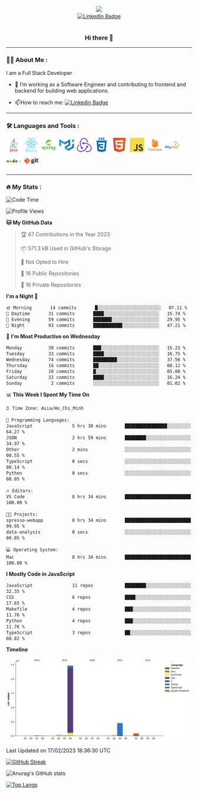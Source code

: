 <div id="header" align="center">
  <img src="https://media.giphy.com/media/bGgsc5mWoryfgKBx1u/giphy.gif" width="100"/>
  <div id="badges">
    <a href="https://www.linkedin.com/in/bao-le-5280601ab/">
      <img src="https://img.shields.io/badge/LinkedIn-blue?style=for-the-badge&logo=linkedin&logoColor=white" alt="LinkedIn Badge"/>
    </a>
  </div>
  <img src="https://komarev.com/ghpvc/?username=nighD&style=flat-square&color=blue" alt=""/>
  <h3>
    Hi there 👋
  </h3>
</div>

---

### :woman_technologist: About Me :
I am a Full Stack Developer

- :telescope: I’m working as a Software Engineer and contributing to frontend and backend for building web applications.

- :mailbox:How to reach me: [![Linkedin Badge](https://img.shields.io/badge/-kakbar-blue?style=flat&logo=Linkedin&logoColor=white)](https://www.linkedin.com/in/bao-le-5280601ab/)

---

### :hammer_and_wrench: Languages and Tools :
<div>
  <img src="https://github.com/devicons/devicon/blob/master/icons/java/java-original-wordmark.svg" title="Java" alt="Java" width="40" height="40"/>&nbsp;
  <img src="https://github.com/devicons/devicon/blob/master/icons/react/react-original-wordmark.svg" title="React" alt="React" width="40" height="40"/>&nbsp;
  <img src="https://github.com/devicons/devicon/blob/master/icons/spring/spring-original-wordmark.svg" title="Spring" alt="Spring" width="40" height="40"/>&nbsp;
  <img src="https://github.com/devicons/devicon/blob/master/icons/materialui/materialui-original.svg" title="Material UI" alt="Material UI" width="40" height="40"/>&nbsp;
  <img src="https://github.com/devicons/devicon/blob/master/icons/redux/redux-original.svg" title="Redux" alt="Redux " width="40" height="40"/>&nbsp;
  <img src="https://github.com/devicons/devicon/blob/master/icons/css3/css3-plain-wordmark.svg"  title="CSS3" alt="CSS" width="40" height="40"/>&nbsp;
  <img src="https://github.com/devicons/devicon/blob/master/icons/html5/html5-original.svg" title="HTML5" alt="HTML" width="40" height="40"/>&nbsp;
  <img src="https://github.com/devicons/devicon/blob/master/icons/javascript/javascript-original.svg" title="JavaScript" alt="JavaScript" width="40" height="40"/>&nbsp;
  <img src="https://github.com/devicons/devicon/blob/master/icons/firebase/firebase-plain-wordmark.svg" title="Firebase" alt="Firebase" width="40" height="40"/>&nbsp;
  <img src="https://github.com/devicons/devicon/blob/master/icons/mysql/mysql-original-wordmark.svg" title="MySQL"  alt="MySQL" width="40" height="40"/>&nbsp;
  <img src="https://github.com/devicons/devicon/blob/master/icons/nodejs/nodejs-original-wordmark.svg" title="NodeJS" alt="NodeJS" width="40" height="40"/>&nbsp;
  <img src="https://github.com/devicons/devicon/blob/master/icons/git/git-original-wordmark.svg" title="Git" **alt="Git" width="40" height="40"/>
</div>

---

### :fire: My Stats :

<!--START_SECTION:waka-->
![Code Time](http://img.shields.io/badge/Code%20Time-747%20hrs%2043%20mins-blue)

![Profile Views](http://img.shields.io/badge/Profile%20Views-74-blue)

**🐱 My GitHub Data** 

> 🏆 67 Contributions in the Year 2023
 > 
> 📦 571.3 kB Used in GitHub's Storage 
 > 
> 🚫 Not Opted to Hire
 > 
> 📜 16 Public Repositories 
 > 
> 🔑 16 Private Repositories  
 > 
**I'm a Night 🦉** 

```text
🌞 Morning       14 commits       █░░░░░░░░░░░░░░░░░░░░░░░░   07.11 % 
🌆 Daytime       31 commits       ████░░░░░░░░░░░░░░░░░░░░░   15.74 % 
🌃 Evening       59 commits       ███████░░░░░░░░░░░░░░░░░░   29.95 % 
🌙 Night         93 commits       ███████████░░░░░░░░░░░░░░   47.21 % 

```
📅 **I'm Most Productive on Wednesday** 

```text
Monday          30 commits       ███░░░░░░░░░░░░░░░░░░░░░░   15.23 % 
Tuesday         33 commits       ████░░░░░░░░░░░░░░░░░░░░░   16.75 % 
Wednesday       74 commits       █████████░░░░░░░░░░░░░░░░   37.56 % 
Thursday        16 commits       ██░░░░░░░░░░░░░░░░░░░░░░░   08.12 % 
Friday          10 commits       █░░░░░░░░░░░░░░░░░░░░░░░░   05.08 % 
Saturday        32 commits       ████░░░░░░░░░░░░░░░░░░░░░   16.24 % 
Sunday           2 commits       ░░░░░░░░░░░░░░░░░░░░░░░░░   01.02 % 

```


📊 **This Week I Spent My Time On** 

```text
⌚︎ Time Zone: Asia/Ho_Chi_Minh

💬 Programming Languages: 
JavaScript               5 hrs 30 mins       ████████████████░░░░░░░░░   64.27 % 
JSON                     2 hrs 59 mins       ████████░░░░░░░░░░░░░░░░░   34.97 % 
Other                    2 mins              ░░░░░░░░░░░░░░░░░░░░░░░░░   00.55 % 
TypeScript               0 secs              ░░░░░░░░░░░░░░░░░░░░░░░░░   00.14 % 
Python                   0 secs              ░░░░░░░░░░░░░░░░░░░░░░░░░   00.05 % 

🔥 Editors: 
VS Code                  8 hrs 34 mins       █████████████████████████   100.00 % 

🐱‍💻 Projects: 
spresso-webapp           8 hrs 34 mins       █████████████████████████   99.95 % 
data-analysis            0 secs              ░░░░░░░░░░░░░░░░░░░░░░░░░   00.05 % 

💻 Operating System: 
Mac                      8 hrs 34 mins       █████████████████████████   100.00 % 

```

**I Mostly Code in JavaScript** 

```text
JavaScript               11 repos            ████████░░░░░░░░░░░░░░░░░   32.35 % 
CSS                      6 repos             ████░░░░░░░░░░░░░░░░░░░░░   17.65 % 
Makefile                 4 repos             ███░░░░░░░░░░░░░░░░░░░░░░   11.76 % 
Python                   4 repos             ███░░░░░░░░░░░░░░░░░░░░░░   11.76 % 
TypeScript               3 repos             ██░░░░░░░░░░░░░░░░░░░░░░░   08.82 % 

```


**Timeline**

![Chart not found](https://raw.githubusercontent.com/nighD/nighD/main/charts/bar_graph.png) 


 Last Updated on 17/02/2023 18:36:30 UTC
<!--END_SECTION:waka-->

[![GitHub Streak](http://github-readme-streak-stats.herokuapp.com?user=nighD&theme=dark&border_radius=4.7&mode=weekly)](https://git.io/streak-stats)

![Anurag's GitHub stats](https://github-readme-stats.vercel.app/api?username=nighD&show_icons=true&theme=radical)

[![Top Langs](https://github-readme-stats.vercel.app/api/top-langs/?username=nighD&layout=compact&theme=vision-friendly-dark)](https://github.com/anuraghazra/github-readme-stats)

<!--
**nighD/nighD** is a ✨ _special_ ✨ repository because its `README.md` (this file) appears on your GitHub profile.


Here are some ideas to get you started:

- 🔭 I’m currently working on ...
- 🌱 I’m currently learning ...
- 👯 I’m looking to collaborate on ...
- 🤔 I’m looking for help with ...
- 💬 Ask me about ...
- 📫 How to reach me: ...
- 😄 Pronouns: ...
- ⚡ Fun fact: ...
-->
